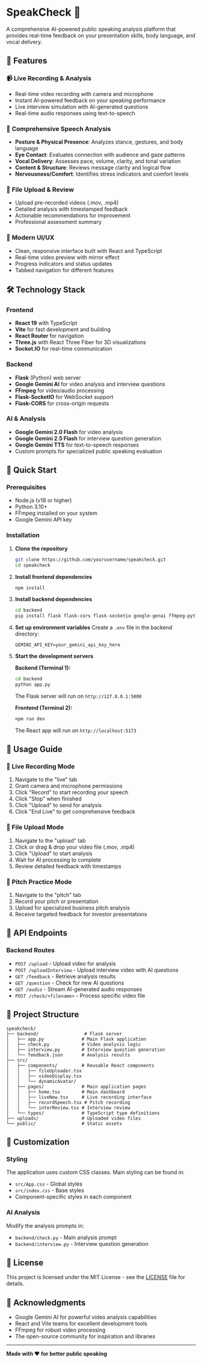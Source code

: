 # SpeakCheck 🎤

A comprehensive AI-powered public speaking analysis platform that provides real-time feedback on your presentation skills, body language, and vocal delivery.

## 🌟 Features

### 📹 **Live Recording & Analysis**
- Real-time video recording with camera and microphone
- Instant AI-powered feedback on your speaking performance
- Live interview simulation with AI-generated questions
- Real-time audio responses using text-to-speech

### 🎯 **Comprehensive Speech Analysis**
- **Posture & Physical Presence**: Analyzes stance, gestures, and body language
- **Eye Contact**: Evaluates connection with audience and gaze patterns
- **Vocal Delivery**: Assesses pace, volume, clarity, and tonal variation
- **Content & Structure**: Reviews message clarity and logical flow
- **Nervousness/Comfort**: Identifies stress indicators and comfort levels

### 📁 **File Upload & Review**
- Upload pre-recorded videos (.mov, .mp4)
- Detailed analysis with timestamped feedback
- Actionable recommendations for improvement
- Professional assessment summary

### 🎨 **Modern UI/UX**
- Clean, responsive interface built with React and TypeScript
- Real-time video preview with mirror effect
- Progress indicators and status updates
- Tabbed navigation for different features

## 🛠️ Technology Stack

### Frontend
- **React 19** with TypeScript
- **Vite** for fast development and building
- **React Router** for navigation
- **Three.js** with React Three Fiber for 3D visualizations
- **Socket.IO** for real-time communication

### Backend
- **Flask** (Python) web server
- **Google Gemini AI** for video analysis and interview questions
- **FFmpeg** for video/audio processing
- **Flask-SocketIO** for WebSocket support
- **Flask-CORS** for cross-origin requests

### AI & Analysis
- **Google Gemini 2.0 Flash** for video analysis
- **Google Gemini 2.5 Flash** for interview question generation
- **Google Gemini TTS** for text-to-speech responses
- Custom prompts for specialized public speaking evaluation

## 🚀 Quick Start

### Prerequisites
- Node.js (v18 or higher)
- Python 3.10+
- FFmpeg installed on your system
- Google Gemini API key

### Installation

1. **Clone the repository**
   ```bash
   git clone https://github.com/yourusername/speakcheck.git
   cd speakcheck
   ```

2. **Install frontend dependencies**
   ```bash
   npm install
   ```

3. **Install backend dependencies**
   ```bash
   cd backend
   pip install flask flask-cors flask-socketio google-genai ffmpeg-python
   ```

4. **Set up environment variables**
   Create a `.env` file in the backend directory:
   ```env
   GEMINI_API_KEY=your_gemini_api_key_here
   ```

5. **Start the development servers**

   **Backend (Terminal 1):**
   ```bash
   cd backend
   python app.py
   ```
   The Flask server will run on `http://127.0.0.1:5000`

   **Frontend (Terminal 2):**
   ```bash
   npm run dev
   ```
   The React app will run on `http://localhost:5173`

## 📖 Usage Guide

### 🎤 Live Recording Mode
1. Navigate to the "live" tab
2. Grant camera and microphone permissions
3. Click "Record" to start recording your speech
4. Click "Stop" when finished
5. Click "Upload" to send for analysis
6. Click "End Live" to get comprehensive feedback

### 📁 File Upload Mode
1. Navigate to the "upload" tab
2. Click or drag & drop your video file (.mov, .mp4)
3. Click "Upload" to start analysis
4. Wait for AI processing to complete
5. Review detailed feedback with timestamps

### 🎯 Pitch Practice Mode
1. Navigate to the "pitch" tab
2. Record your pitch or presentation
3. Upload for specialized business pitch analysis
4. Receive targeted feedback for investor presentations

## 🔧 API Endpoints

### Backend Routes
- `POST /upload` - Upload video for analysis
- `POST /uploadInterview` - Upload interview video with AI questions
- `GET /feedback` - Retrieve analysis results
- `GET /question` - Check for new AI questions
- `GET /audio` - Stream AI-generated audio responses
- `POST /check/<filename>` - Process specific video file

## 📁 Project Structure

```
speakcheck/
├── backend/                 # Flask server
│   ├── app.py              # Main Flask application
│   ├── check.py            # Video analysis logic
│   ├── interview.py        # Interview question generation
│   └── feedback.json       # Analysis results
├── src/
│   ├── components/         # Reusable React components
│   │   ├── fileUploader.tsx
│   │   ├── videoDisplay.tsx
│   │   └── dynamicAvatar/
│   ├── pages/              # Main application pages
│   │   ├── home.tsx        # Main dashboard
│   │   ├── liveNew.tsx     # Live recording interface
│   │   ├── recordSpeech.tsx # Pitch recording
│   │   └── interReview.tsx # Interview review
│   └── types/              # TypeScript type definitions
├── uploads/                # Uploaded video files
└── public/                 # Static assets
```

## 🎨 Customization

### Styling
The application uses custom CSS classes. Main styling can be found in:
- `src/App.css` - Global styles
- `src/index.css` - Base styles
- Component-specific styles in each component

### AI Analysis
Modify the analysis prompts in:
- `backend/check.py` - Main analysis prompt
- `backend/interview.py` - Interview question generation


## 📄 License

This project is licensed under the MIT License - see the [LICENSE](LICENSE) file for details.

## 🙏 Acknowledgments

- Google Gemini AI for powerful video analysis capabilities
- React and Vite teams for excellent development tools
- FFmpeg for robust video processing
- The open-source community for inspiration and libraries


---

**Made with ❤️ for better public speaking**
